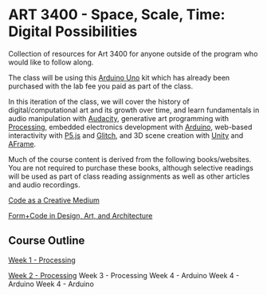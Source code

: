 # ART 3400 - Space, Scale, Time: Digital Possibilities

Collection of resources for Art 3400 for anyone outside of the program who would like to follow along. 

The class will be using this [Arduino Uno](https://www.amazon.com/gp/product/B09HBCMYTV/ref=ppx_yo_dt_b_search_asin_title) kit which has already been purchased with the lab fee you paid as part of the class. 

In this iteration of the class, we will cover the history of digital/computational art and its growth over time, and learn fundamentals in audio manipulation with [Audacity](https://www.audacityteam.org/), generative art programming with [Processing](https://processing.org/), embedded electronics development with [Arduino](https://www.arduino.cc/), web-based interactivity with [P5.js](https://p5js.org/) and [Glitch](https://glitch.com/), and 3D scene creation with [Unity](https://unity.com/) and [AFrame](https://aframe.io/).

Much of the course content is derived from the following books/websites. You are not required to purchase these books, although selective readings will be used as part of class reading assignments as well as other articles and audio recordings. 

[Code as a Creative Medium](https://www.penguinrandomhouse.com/books/669487/code-as-creative-medium-by-golan-levin-and-tega-brain/9780262542043/)

[Form+Code in Design, Art, and Architecture](https://mitpressbookstore.mit.edu/book/9781568989372)

## Course Outline

[Week 1 - Processing](https://github.com/freaug/ART3400/tree/main/lab_processing/week_one)

[Week 2 - Processing](https://github.com/freaug/ART3400/tree/main/lab_processing/week_two)
Week 3 - Processing
Week 4 - Arduino
Week 4 - Arduino
Week 4 - Arduino







